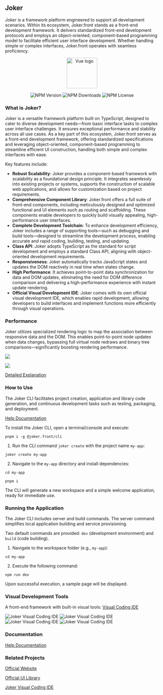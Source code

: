 ## Joker

Joker is a framework platform engineered to support all development scenarios. Within its ecosystem, Joker.front stands as a front-end development framework. It delivers standardized front-end development protocols and employs an object-oriented, component-based programming model to facilitate efficient user interface development. Whether handling simple or complex interfaces, Joker.front operates with seamless proficiency.

<p align="center"><a href="https://jokers.pub" target="_blank" rel="noopener noreferrer"><img width="100" src="https://static.jokers.pub/joker.png" alt="Vue logo"></a></p>

<p align="center">
    <img alt="NPM Version" src="https://img.shields.io/npm/v/%40joker.front%2Fcore">
    <img alt="NPM Downloads" src="https://img.shields.io/npm/d18m/%40joker.front%2Fcore">
    <img alt="NPM License" src="https://img.shields.io/npm/l/%40joker.front%2Fcore">
</p>

### What is Joker?

Joker is a versatile framework platform built on TypeScript, designed to cater to diverse development needs—from basic interface tasks to complex user interface challenges. It ensures exceptional performance and stability across all use cases. As a key part of this ecosystem, Joker.front serves as a front-end development framework, offering standardized specifications and leveraging object-oriented, component-based programming to streamline efficient UI construction, handling both simple and complex interfaces with ease.

Key features include:

-   **Robust Scalability**: Joker provides a component-based framework with scalability as a foundational design principle. It integrates seamlessly into existing projects or systems, supports the construction of scalable web applications, and allows for customization based on project requirements.
-   **Comprehensive Component Library**: Joker.front offers a full suite of front-end components, including meticulously designed and optimized functional and UI elements such as routing and scaffolding. These components enable developers to quickly build visually appealing, high-performance user interfaces.
-   **Complete Development Toolchain**: To enhance development efficiency, Joker includes a range of supporting tools—such as debugging and build tools—designed to streamline the development process, enabling accurate and rapid coding, building, testing, and updating.
-   **Class API**: Joker adopts TypeScript as the standard for script development and employs a standard Class API, aligning with object-oriented development requirements.
-   **Responsiveness**: Joker automatically tracks JavaScript states and updates the DOM reactively in real time when states change.
-   **High Performance**: It achieves point-to-point data synchronization for data and DOM updates, eliminating the need for DOM difference comparison and delivering a high-performance experience with instant update rendering.
-   **Official Visual Development IDE**: Joker comes with its own official visual development IDE, which enables rapid development, allowing developers to build interfaces and implement functions more efficiently through visual operations.

### Performance

Joker utilizes specialized rendering logic to map the association between responsive data and the DOM. This enables point-to-point node updates when data changes, bypassing full virtual node redraws and binary tree comparisons—significantly boosting rendering performance.

![](https://gitee.com/joker_pub/joker-front-core/raw/main/readme/render.png)

![](https://gitee.com/joker_pub/joker-front-core/raw/main/readme/ast-element.png)

[Detailed Explanation](https://front.jokers.pub/base/render)

### How to Use

The Joker CLI facilitates project creation, application and library code generation, and continuous development tasks such as testing, packaging, and deployment.

[Help Documentation](https://front.jokers.pub)

To install the Joker CLI, open a terminal/console and execute:

```
pnpm i -g @joker.front/cli
```

1. Run the CLI command `joker create` with the project name `my-app`:

```
joker create my-app
```

2. Navigate to the `my-app` directory and install dependencies:

```
cd my-app

pnpm i
```

The CLI will generate a new workspace and a simple welcome application, ready for immediate use.

### Running the Application

The Joker CLI includes server and build commands. The server command simplifies local application building and service provisioning.

Two default commands are provided: `dev` (development environment) and `build` (code building).

1. Navigate to the workspace folder (e.g., `my-app`):

```
cd my-app
```

2. Execute the following command:

```
npm run dev
```

Upon successful execution, a sample page will be displayed.

### Visual Development Tools

A front-end framework with built-in visual tools: [Visual Coding IDE](https://jokers.pub)

![Joker Visual Coding IDE](https://gitee.com/joker_pub/joker-front-core/raw/main/readme/img4.png)
![Joker Visual Coding IDE](https://gitee.com/joker_pub/joker-front-core/raw/main/readme/img2.png)
![Joker Visual Coding IDE](https://gitee.com/joker_pub/joker-front-core/raw/main/readme/img1.jpg)
![Joker Visual Coding IDE](https://gitee.com/joker_pub/joker-front-core/raw/main/readme/img3.jpg)

### Documentation

[Help Documentation](https://front.jokers.pub)

### Related Projects

[Official Website](https://front.jokers.pub)

[Official UI Library](https://ui.jokers.pub)

[Joker Visual Coding IDE](https://viscode.jokers.pub)
